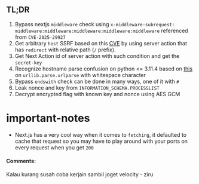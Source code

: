 ## TL;DR
1. Bypass nextjs `middleware` check using `x-middleware-subrequest: middleware:middleware:middleware:middleware:middleware` referenced from `CVE-2025-29927`
2. Get arbitrary `host` SSRF based on this [CVE](https://www.assetnote.io/resources/research/advisory-next-js-ssrf-cve-2024-34351) by using server action that has `redirect` with relative path (`/` prefix).
3. Get Next Action id of server action with such condition and get the `secret-key`
4. Recognize hostname parse confusion on python <= 3.11.4 based on [this](https://www.vicarius.io/vsociety/posts/cve-2023-24329-bypassing-url-blackslisting-using-blank-in-python-urllib-library-4) on `urllib.parse.urlparse` with whitespace character 
5. Bypass `endswith` check can be done in many ways, one of it with `#`
6. Leak nonce and key from `INFORMATION_SCHEMA.PROCESSLIST`
7. Decrypt encrypted flag with known key and nonce using AES GCM

# important-notes
- Next.js has a very cool way when it comes to `fetching`, it defaulted to cache that request so you may have to play around with your ports on every request when you get `200`

#### Comments:
Kalau kurang susah coba kerjain sambil joget velocity - ziru